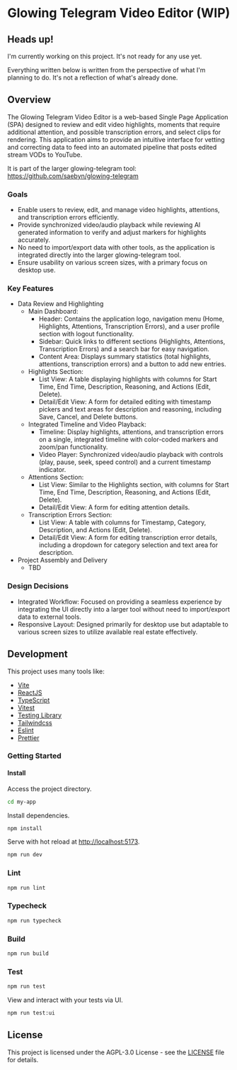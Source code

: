 # Glowing Telegram Video Editor (WIP)

## Heads up!

I'm currently working on this project. It's not ready for any use yet.

Everything written below is written from the perspective of what I'm planning to do. It's not a reflection of what's already done.

## Overview

The Glowing Telegram Video Editor is a web-based Single Page Application (SPA) designed to review and edit video highlights, moments that require additional attention, and possible transcription errors, and select clips for rendering. This application aims to provide an intuitive interface for vetting and correcting data to feed into an automated pipeline that posts edited stream VODs to YouTube.

It is part of the larger glowing-telegram tool: https://github.com/saebyn/glowing-telegram

### Goals

- Enable users to review, edit, and manage video highlights, attentions, and transcription errors efficiently.
- Provide synchronized video/audio playback while reviewing AI generated information to verify and adjust markers for highlights accurately.
- No need to import/export data with other tools, as the application is integrated directly into the larger glowing-telegram tool.
- Ensure usability on various screen sizes, with a primary focus on desktop use.

### Key Features

- Data Review and Highlighting
  - Main Dashboard:
    - Header: Contains the application logo, navigation menu (Home, Highlights, Attentions, Transcription Errors), and a user profile section with logout functionality.
    - Sidebar: Quick links to different sections (Highlights, Attentions, Transcription Errors) and a search bar for easy navigation.
    - Content Area: Displays summary statistics (total highlights, attentions, transcription errors) and a button to add new entries.
  - Highlights Section:
    - List View: A table displaying highlights with columns for Start Time, End Time, Description, Reasoning, and Actions (Edit, Delete).
    - Detail/Edit View: A form for detailed editing with timestamp pickers and text areas for description and reasoning, including Save, Cancel, and Delete buttons.
  - Integrated Timeline and Video Playback:
    - Timeline: Display highlights, attentions, and transcription errors on a single, integrated timeline with color-coded markers and zoom/pan functionality.
    - Video Player: Synchronized video/audio playback with controls (play, pause, seek, speed control) and a current timestamp indicator.
  - Attentions Section:
    - List View: Similar to the Highlights section, with columns for Start Time, End Time, Description, Reasoning, and Actions (Edit, Delete).
    - Detail/Edit View: A form for editing attention details.
  - Transcription Errors Section:
    - List View: A table with columns for Timestamp, Category, Description, and Actions (Edit, Delete).
    - Detail/Edit View: A form for editing transcription error details, including a dropdown for category selection and text area for description.
- Project Assembly and Delivery
  - TBD

### Design Decisions

- Integrated Workflow: Focused on providing a seamless experience by integrating the UI directly into a larger tool without need to import/export data to external tools.
- Responsive Layout: Designed primarily for desktop use but adaptable to various screen sizes to utilize available real estate effectively.

## Development

This project uses many tools like:

- [Vite](https://vitejs.dev)
- [ReactJS](https://reactjs.org)
- [TypeScript](https://www.typescriptlang.org)
- [Vitest](https://vitest.dev)
- [Testing Library](https://testing-library.com)
- [Tailwindcss](https://tailwindcss.com)
- [Eslint](https://eslint.org)
- [Prettier](https://prettier.io)

### Getting Started

#### Install

Access the project directory.

```bash
cd my-app
```

Install dependencies.

```bash
npm install
```

Serve with hot reload at <http://localhost:5173>.

```bash
npm run dev
```

### Lint

```bash
npm run lint
```

### Typecheck

```bash
npm run typecheck
```

### Build

```bash
npm run build
```

### Test

```bash
npm run test
```

View and interact with your tests via UI.

```bash
npm run test:ui
```

## License

This project is licensed under the AGPL-3.0 License - see the [LICENSE](LICENSE) file for details.
